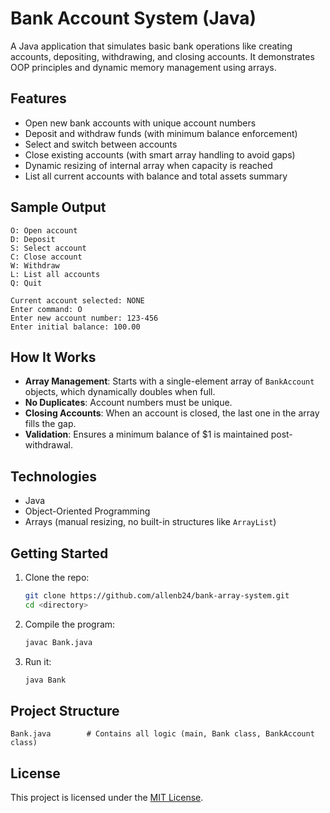 # Bank Account System (Java)

A Java application that simulates basic bank operations like creating accounts, depositing, withdrawing, and closing accounts. It demonstrates OOP principles and dynamic memory management using arrays.

## Features

- Open new bank accounts with unique account numbers
- Deposit and withdraw funds (with minimum balance enforcement)
- Select and switch between accounts
- Close existing accounts (with smart array handling to avoid gaps)
- Dynamic resizing of internal array when capacity is reached
- List all current accounts with balance and total assets summary

## Sample Output

```
O: Open account
D: Deposit
S: Select account
C: Close account
W: Withdraw
L: List all accounts
Q: Quit

Current account selected: NONE
Enter command: O
Enter new account number: 123-456
Enter initial balance: 100.00
```

## How It Works

- **Array Management**: Starts with a single-element array of `BankAccount` objects, which dynamically doubles when full.
- **No Duplicates**: Account numbers must be unique.
- **Closing Accounts**: When an account is closed, the last one in the array fills the gap.
- **Validation**: Ensures a minimum balance of $1 is maintained post-withdrawal.

## Technologies

- Java
- Object-Oriented Programming
- Arrays (manual resizing, no built-in structures like `ArrayList`)

## Getting Started

1. Clone the repo:
   ```bash
   git clone https://github.com/allenb24/bank-array-system.git
   cd <directory>
   ```
2. Compile the program:
   ```bash
   javac Bank.java
   ```
3. Run it:
   ```bash
   java Bank
   ```

## Project Structure

```
Bank.java        # Contains all logic (main, Bank class, BankAccount class)
```

## License

This project is licensed under the [MIT License](LICENSE).
